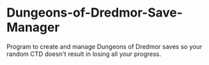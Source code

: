 # Dungeons-of-Dredmor-Save-Manager
Program to create and manage Dungeons of Dredmor saves so your random CTD doesn't result in losing all your progress.

